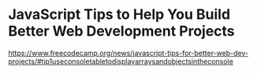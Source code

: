 # JavaScript Tips to Help You Build Better Web Development Projects

https://www.freecodecamp.org/news/javascript-tips-for-better-web-dev-projects/#tip1useconsoletabletodisplayarraysandobjectsintheconsole
